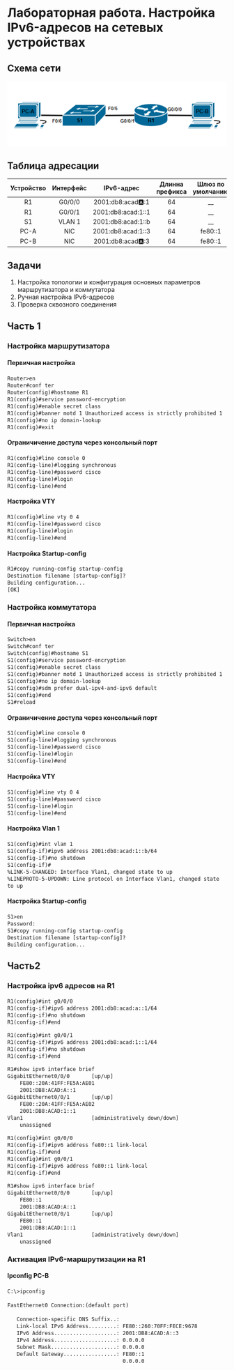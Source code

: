 # Лабораторная работа. Настройка IPv6-адресов на сетевых устройствах 
## Схема сети
![alt text](https://github.com/V1RaJ97/OTUS-NE/blob/c0a304e29ad69d7075d00510eaba3fae2f2d9658/Labs/Lab04/%D0%A1%D1%85%D0%B5%D0%BC%D0%B0%20c%D0%B5%D1%82%D0%B8.png)

## Таблица адресации
|   Устройство   |   Интерфейс  |      IPv6-адрес      | Длинна префикса | Шлюз по умолчанию |
|:--------------:|:------------:|:--------------------:|:---------------:|:-----------------:|
|       R1       |     G0/0/0   |  2001:db8:acad:a::1  |        64       |         __        |
|       R1       |     G0/0/1   |  2001:db8:acad:1::1  |        64       |         __        |
|       S1       |     VLAN 1   |  2001:db8:acad:1::b  |        64       |         __        |
|      PC-A      |      NIC     |  2001:db8:acad:1::3  |        64       |       fe80::1     |
|      PC-B      |      NIC     |  2001:db8:acad:a::3  |        64       |       fe80::1     |

## Задачи
1. Настройка топологии и конфигурация основных параметров маршрутизатора и коммутатора
2. Ручная настройка IPv6-адресов
3. Проверка сквозного соединения

## Часть 1
### Настройка маршрутизатора
#### Первичная настройка
```
Router>en
Router#conf ter
Router(config)#hostname R1
R1(config)#service password-encryption 
R1(config)#enable secret class
R1(config)#banner motd 1 Unauthorized access is strictly prohibited 1
R1(config)#no ip domain-lookup
R1(config)#exit
```
#### Ограничичение доступа через консольный порт
```
R1(config)#line console 0
R1(config-line)#logging synchronous 
R1(config-line)#password cisco
R1(config-line)#login
R1(config-line)#end
```
#### Настройка VTY
```
R1(config)#line vty 0 4
R1(config-line)#password cisco
R1(config-line)#login
R1(config-line)#end
```
#### Настройка Startup-config
```
R1#copy running-config startup-config 
Destination filename [startup-config]? 
Building configuration...
[OK]
```
### Настройка коммутатора
#### Первичная настройка
```
Switch>en
Switch#conf ter
Switch(config)#hostname S1
S1(config)#service password-encryption 
S1(config)#enable secret class
S1(config)#banner motd 1 Unauthorized access is strictly prohibited 1
S1(config)#no ip domain-lookup
S1(config)#sdm prefer dual-ipv4-and-ipv6 default
S1(config)#end
S1#reload
```
#### Ограничичение доступа через консольный порт
```
S1(config)#line console 0
S1(config-line)#logging synchronous 
S1(config-line)#password cisco
S1(config-line)#login
S1(config-line)#end
```
#### Настройка VTY
```
S1(config)#line vty 0 4
S1(config-line)#password cisco
S1(config-line)#login
S1(config-line)#end
```
#### Настройка Vlan 1
```
S1(config)#int vlan 1
S1(config-if)#ipv6 address 2001:db8:acad:1::b/64
S1(config-if)#no shutdown
S1(config-if)#
%LINK-5-CHANGED: Interface Vlan1, changed state to up
%LINEPROTO-5-UPDOWN: Line protocol on Interface Vlan1, changed state to up
```
#### Настройка Startup-config
```
S1>en
Password: 
S1#copy running-config startup-config 
Destination filename [startup-config]? 
Building configuration...
```
## Часть2
### Настройка ipv6 адресов на R1
```
R1(config)#int g0/0/0
R1(config-if)#ipv6 address 2001:db8:acad:a::1/64
R1(config-if)#no shutdown
R1(config-if)#end
```
```
R1(config)#int g0/0/1
R1(config-if)#ipv6 address 2001:db8:acad:1::1/64
R1(config-if)#no shutdown
R1(config-if)#end
```
```
R1#show ipv6 interface brief 
GigabitEthernet0/0/0       [up/up]
    FE80::20A:41FF:FE5A:AE01
    2001:DB8:ACAD:A::1
GigabitEthernet0/0/1       [up/up]
    FE80::20A:41FF:FE5A:AE02
    2001:DB8:ACAD:1::1
Vlan1                      [administratively down/down]
    unassigned
```
```
R1(config)#int g0/0/0
R1(config-if)#ipv6 address fe80::1 link-local
R1(config-if)#end
R1(config)#int g0/0/1
R1(config-if)#ipv6 address fe80::1 link-local
R1(config-if)#end
```
```
R1#show ipv6 interface brief
GigabitEthernet0/0/0       [up/up]
    FE80::1
    2001:DB8:ACAD:A::1
GigabitEthernet0/0/1       [up/up]
    FE80::1
    2001:DB8:ACAD:1::1
Vlan1                      [administratively down/down]
    unassigned
```
### Активация IPv6-маршрутизации на R1
#### Ipconfig PC-B
```
C:\>ipconfig

FastEthernet0 Connection:(default port)

   Connection-specific DNS Suffix..: 
   Link-local IPv6 Address.........: FE80::260:70FF:FECE:9678
   IPv6 Address....................: 2001:DB8:ACAD:A::3
   IPv4 Address....................: 0.0.0.0
   Subnet Mask.....................: 0.0.0.0
   Default Gateway.................: FE80::1
                                     0.0.0.0
```
